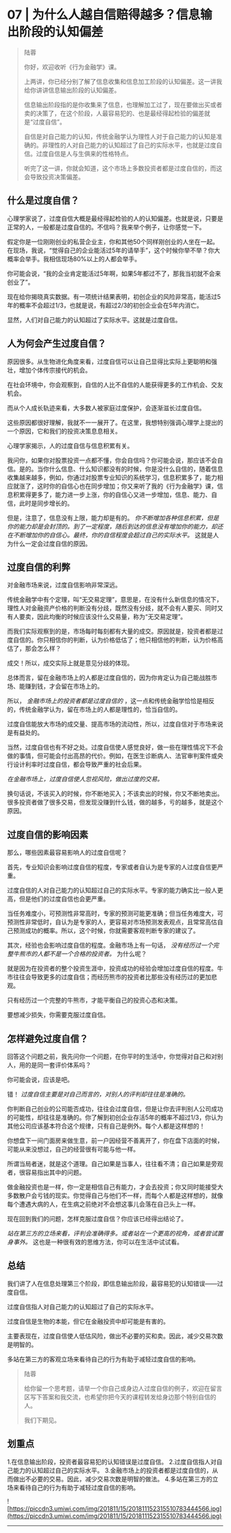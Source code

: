 # 07 | 为什么人越自信赔得越多？信息输出阶段的认知偏差

> 陆蓉
> 
> 你好，欢迎收听《行为金融学》课。
> 
> 上两讲，你已经分别了解了信息收集和信息加工阶段的认知偏差。这一讲我给你讲讲信息输出阶段的认知偏差。
> 
> 信息输出阶段指的是你收集来了信息，也理解加工过了，现在要做出买或者卖的决策了，在这个阶段，人最容易犯的、也是最经得起检验的偏差就是“过度自信”。
> 
> 自信是对自己能力的认知，传统金融学认为理性人对于自己能力的认知是准确的。非理性的人对自己能力的认知超过了自己的实际水平，也就是过度自信。过度自信是人与生俱来的性格特点。
> 
> 听完了这一讲，你就会知道，这个市场上多数投资者都是过度自信的，而这会导致投资决策偏差。

## 什么是过度自信？

心理学家说了，过度自信大概是最经得起检验的人的认知偏差。也就是说，只要是正常的人，一般都是过度自信的。不信吗？我来举个例子，让你感觉一下。

假定你是一位刚刚创业的私营企业主，你和其他50个同样刚创业的人坐在一起。在现场，我说，“觉得自己的企业能活过5年的请举手”，这个时候你举不举？你大概率会举手。我相信现场80%以上的人都会举手。

你可能会说，“我的企业肯定能活过5年啊，如果5年都过不了，那我当初就不会来创业了”。

现在给你揭晓真实数据。有一项统计结果表明，初创企业的风险非常高，能活过5年的概率不会超过1/3，也就是说，有超过2/3的初创企业会在5年内消亡。

显然，人们对自己能力的认知超过了实际水平。这就是过度自信。

## 人为何会产生过度自信？

原因很多。从生物进化角度来看，过度自信可以让自己显得比实际上更聪明和强壮，增加个体传宗接代的机会。

在社会环境中，你会观察到，自信的人比不自信的人能获得更多的工作机会、交友机会。

而从个人成长轨迹来看，大多数人被家庭过度保护，会逐渐滋长过度自信。

这些原因都很好理解，我就不一一展开了。在这里，我想特别强调心理学上提出的一个原因，它和我们的投资决策息息相关。

心理学家揭示，人的过度自信与信息积累有关。

我问你，如果你对股票投资一点都不懂，你会自信吗？你可能会说，那应该不会自信。是的。当你什么信息、什么知识都没有的时候，你是没什么自信的，随着信息收集越来越多，例如，你通过对股票专业知识的系统学习，信息积累多了，能力相应就涨了，这时你的自信心也在同步增加；你又来听了我的《行为金融学》课，信息积累得更多了，能力进一步上涨，你的自信心又进一步增加，信息、能力、自信，此时是同步增长的。

但是，注意了，信息没有上限，能力却是有的。 *你不断增加各种信息积累，但是你的能力却是会封顶的。到了一定程度，随后到达的信息没有增加你的能力，却还在不断增加你的自信心。最终，你的自信程度会超过自己的实际水平。* 这就是人为什么一定会过度自信的原因。

## 过度自信的利弊

对金融市场来说，过度自信影响非常深远。

传统金融学中有个定理，叫“无交易定理”，意思是，在没有什么新信息的情况下，理性人对金融资产价格的判断没有分歧，既然没有分歧，就不会有人要买、同时又有人要卖，因此均衡的时候应该没什么交易量，称为“无交易定理”。

而我们实际观察到的是，市场每时每刻都有大量的成交。原因就是，投资者都是过度自信的。你只相信你的判断，认为价格低估了；他只相信他的判断，认为价格高估了，那会怎么样？

成交！所以，成交实际上就是意见分歧的体现。

总体而言，留在金融市场上的人都是过度自信的，因为你肯定认为自己能战胜市场、能赚到钱，才会留在市场上的。

所以， *金融市场上的投资者都是过度自信的* ，这一点和传统金融学恰恰是相反的，传统金融学认为，留在市场上的人都是理性的，恰当自信的。

过度自信能放大市场的成交量、提高市场的流动性，所以，过度自信对于市场来说是有益处的。

当然，过度自信也有不好之处。过度自信使人感觉良好，做一些在理性情况下不会做的事情，但可能会付出高昂的代价。例如，在医生诊断病人、法官审判案件或央行设计利率时过度自信，都会导致严重的社会后果。

 *在金融市场上，过度自信使人忽视风险，做出过度的交易。*

换句话说，不该买入的时候，你不断地买入；不该卖出的时候，你又不断地卖出。很多投资者做了很多交易，但发现没赚到什么钱，做的越多，亏的越多，就是这个原因。

## 过度自信的影响因素

那么，哪些因素最容易影响人的过度自信呢？

首先，专业知识会影响过度自信的程度，专家或者自认为是专家的人过度自信更严重。

过度自信的人对自己能力的认知超过自己的实际水平。专家的能力确实比一般人更高，但是他们的过度自信也会更严重。

当任务难度小，可预测性非常高时，专家的预测可能更准确；但当任务难度大，可预测性非常低时，自认为是专家的人，更容易对市场预测发表观点，且常常高估自己预测成功的概率。所以，这个时候，你就需要客观判断专家的建议了。

其次，经验也会影响过度自信的程度。金融市场上有一句话， *没有经历过一个完整牛熊市的人都不是一个合格的投资者。* 为什么呢？

就是因为在投资者的整个投资生涯中，投资成功的经验会增加过度自信的程度。牛市往往会导致更多的过度自信；而经历熊市的投资者比那些没有经历过的更加悲观。

只有经历过一个完整的牛熊市，才能平衡自己的投资心态和决策。

要想减少损失，你需要克服过度自信。

## 怎样避免过度自信？

回答这个问题之前，我先问你一个问题，在你平时的生活中，你觉得对自己和对别人，用的是同一套评价体系吗？

你可能会说，应该是吧。

错！ *过度自信主要是对自己而言的，对别人的评判却往往是准确的。*

你判断自己创业的公司能否成功，往往会过度自信，但是让你去评判别人公司成功的可能性，却往往是准确的。你了解到初创企业存活5年的概率不超过1/3，你认为其他公司应该基本符合这个规律，只有自己是例外。每个人都是这样想的！

你想盘下一间门面房来做生意，前一户因经营不善离开了，你在盘下店面的时候，可能从来没想过，自己的经营很有可能与他一样。

所谓当局者迷，就是这个道理。自己如果是当事人，往往看不清；自己如果是旁观者，很容易指出其中的问题。

做金融投资也是一样，你一定是相信自己有能力，才会去投资；你又同时能接受大多数散户会亏钱的现实。你觉得自己与他们不一样，而每个人都是这样想的，就像每个遭遇大病的人，在生病之前绝对不会想这事儿会落在自己头上一样。

现在回到我们的问题，怎样克服过度自信？你应该已经得出结论了。

 *站在第三方的立场来看，评判会准确得多。或者站在一个更高的视角，或者尝试置身事外。* 这也是一种很有效的思维方法，你可以在生活中试试看。

## 总结

我们讲了人在信息处理第三个阶段，即信息输出阶段，最容易犯的认知错误——过度自信。

过度自信指人对自己能力的认知超过了自己的实际水平。

过度自信是生物的本能，但它在金融投资中却可能是有害的。

主要表现在，过度自信使人低估风险，做出不必要的买和卖。因此，减少交易次数是明智的。

多站在第三方的客观立场来看待自己的行为有助于减轻过度自信的影响。

> 陆蓉
> 
> 给你留一个思考题，请举一个你自己或身边人过度自信的例子，欢迎在留言区写下答案和我交流，也希望你把今天的课程转发给身边那个特别自信的人。
> 
> 我们下期见。

## 划重点

1.在信息输出阶段，投资者最容易犯的认知错误是过度自信。
2.过度自信指人对自己能力的认知超过自己的实际水平。
3.金融市场上的投资者都是过度自信的，从而做出不必要的交易。因此，减少交易次数是明智的做法。
4.多站在第三方的立场来看待自己的行为有助于减轻过度自信的影响。


![https://piccdn3.umiwi.com/img/201811/15/201811152315510783444566.jpg](https://piccdn3.umiwi.com/img/201811/15/201811152315510783444566.jpg)

---
